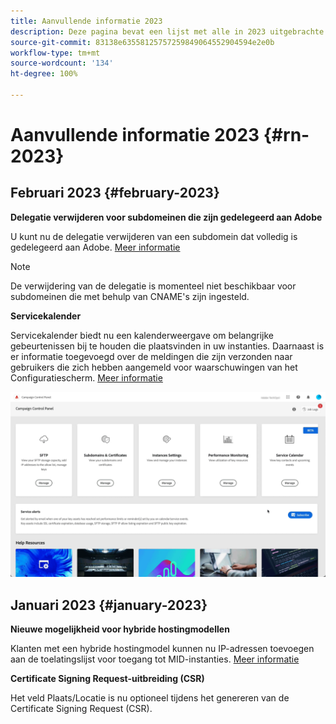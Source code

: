 ```yaml
---
title: Aanvullende informatie 2023
description: Deze pagina bevat een lijst met alle in 2023 uitgebrachte releases van het Configuratiescherm.
source-git-commit: 83138e63558125757259849064552904594e2e0b
workflow-type: tm+mt
source-wordcount: '134'
ht-degree: 100%

---
```


# Aanvullende informatie 2023 {#rn-2023}

## Februari 2023 {#february-2023}

**Delegatie verwijderen voor subdomeinen die zijn gedelegeerd aan Adobe**

U kunt nu de delegatie verwijderen van een subdomein dat volledig is gedelegeerd aan Adobe. [Meer informatie](../subdomains-certificates/using/remove-delegated-subdomains.md)

>[!NOTE]
>
>De verwijdering van de delegatie is momenteel niet beschikbaar voor subdomeinen die met behulp van CNAME&#39;s zijn ingesteld.

**Servicekalender**

Servicekalender biedt nu een kalenderweergave om belangrijke gebeurtenissen bij te houden die plaatsvinden in uw instanties. Daarnaast is er informatie toegevoegd over de meldingen die zijn verzonden naar gebruikers die zich hebben aangemeld voor waarschuwingen van het Configuratiescherm. [Meer informatie](../service-events/service-events.md)

![](assets/do-not-localize/gif-calendar.gif)

## Januari 2023 {#january-2023}

**Nieuwe mogelijkheid voor hybride hostingmodellen**

Klanten met een hybride hostingmodel kunnen nu IP-adressen toevoegen aan de toelatingslijst voor toegang tot MID-instanties. [Meer informatie](../instances-settings/using/ip-allow-listing-instance-access.md)

**Certificate Signing Request-uitbreiding (CSR)**

Het veld Plaats/Locatie is nu optioneel tijdens het genereren van de Certificate Signing Request (CSR).
